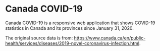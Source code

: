 # Canada COVID-19

Canada COVID-19 is a responsive web application that shows COVID-19 statistics in Canada and its provinces since January 31, 2020. 

The original source data is from: https://www.canada.ca/en/public-health/services/diseases/2019-novel-coronavirus-infection.html.